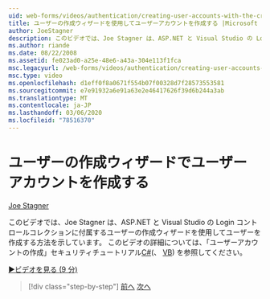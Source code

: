 ```yaml
---
uid: web-forms/videos/authentication/creating-user-accounts-with-the-create-user-wizard
title: ユーザーの作成ウィザードを使用してユーザーアカウントを作成する |Microsoft Docs
author: JoeStagner
description: このビデオでは、Joe Stagner は、ASP.NET と Visual Studio の Login コントロールコレクションに付属するユーザーの作成ウィザードを使用してユーザーを作成する方法を示しています。 F...
ms.author: riande
ms.date: 08/22/2008
ms.assetid: fe023ad0-a25e-48e6-a43a-304e113f1fca
msc.legacyurl: /web-forms/videos/authentication/creating-user-accounts-with-the-create-user-wizard
msc.type: video
ms.openlocfilehash: d1eff0f8a0671f554b07f00328d7f28573553581
ms.sourcegitcommit: e7e91932a6e91a63e2e46417626f39d6b244a3ab
ms.translationtype: MT
ms.contentlocale: ja-JP
ms.lasthandoff: 03/06/2020
ms.locfileid: "78516370"
---
```

# <a name="creating-user-accounts-with-the-create-user-wizard"></a>ユーザーの作成ウィザードでユーザー アカウントを作成する

[Joe Stagner](https://github.com/JoeStagner)

このビデオでは、Joe Stagner は、ASP.NET と Visual Studio の Login コントロールコレクションに付属するユーザーの作成ウィザードを使用してユーザーを作成する方法を示しています。 このビデオの詳細については、「ユーザーアカウントの作成」セキュリティチュートリアル[C#](../../overview/older-versions-security/membership/creating-user-accounts-cs.md)(、 [VB](../../overview/older-versions-security/membership/creating-user-accounts-vb.md)) を参照してください。

[&#9654;ビデオを見る (9 分)](https://channel9.msdn.com/Blogs/ASP-NET-Site-Videos/creating-user-accounts-with-the-create-user-wizard)

> [!div class="step-by-step"]
> [前へ](changing-membership-settings-in-the-default-membership-schema.md)
> [次へ](creating-user-accounts-programmatically.md)
